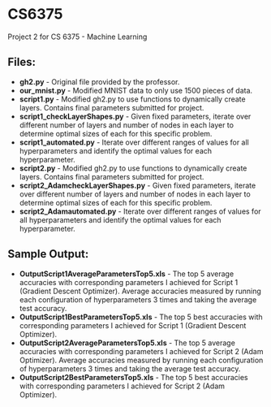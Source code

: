 # CS6375
Project 2 for CS 6375 - Machine Learning

## Files:
  <ul>
  <li><b>gh2.py</b>  - Original file provided by the professor.</li>
  <li><b>our_mnist.py</b>  - Modified MNIST data to only use 1500 pieces of data.</li>
  <li><b>script1.py</b>  - Modified gh2.py to use functions to dynamically create layers. Contains final parameters submitted for project.</li>
  <li><b>script1_checkLayerShapes.py</b>  - Given fixed parameters, iterate over different number of layers and number of nodes in each layer to determine optimal sizes of each for this specific problem.</li>
  <li><b>script1_automated.py</b>  - Iterate over different ranges of values for all hyperparameters and identify the optimal values for each hyperparameter.</li>
  <li><b>script2.py</b>  - Modified gh2.py to use functions to dynamically create layers. Contains final parameters submitted for project.</li>
  <li><b>script2_AdamcheckLayerShapes.py</b>  - Given fixed parameters, iterate over different number of layers and number of nodes in each layer to determine optimal sizes of each for this specific problem.</li>
  <li><b>script2_Adamautomated.py</b>  - Iterate over different ranges of values for all hyperparameters and identify the optimal values for each hyperparameter.</li>
  </ul>
  
## Sample Output:
  <ul>
  <li><b>OutputScript1AverageParametersTop5.xls</b>  - The top 5 average accuracies with corresponding parameters I achieved for Script 1 (Gradient Descent Optimizer).  Average accuracies measured by running each configuration of hyperparameters 3 times and taking the average test accuracy.</li>
  <li><b>OutputScript1BestParametersTop5.xls</b> - The top 5 best accuracies with corresponding parameters I achieved for Script 1 (Gradient Descent Optimizer).</li>
  <li><b>OutputScript2AverageParametersTop5.xls</b>  - The top 5 average accuracies with corresponding parameters I achieved for Script 2 (Adam Optimizer).  Average accuracies measured by running each configuration of hyperparameters 3 times and taking the average test accuracy.</li>
  <li><b>OutputScript2BestParametersTop5.xls</b> - The top 5 best accuracies with corresponding parameters I achieved for Script 2 (Adam Optimizer).</li>
  </ul>
